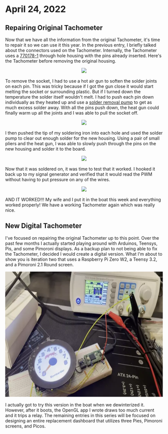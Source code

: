 # April 24, 2022

## Repairing Original Tachometer

Now that we have all the information from the original Tachometer, it's time to repair it so we can use it this year.
In the previous entry, I briefly talked about the connectors used on the Tachometer.  Internally, the Tachometer uses a
[770178-1](https://www.te.com/usa-en/product-770178-1.html?te_bu=Cor&te_type=email&te_campaign=oth_usa_cor-oth-usa-email-ecomm-fy19-hbrs-sconf-prdlink_sma-716_7&elqCampaignId=37423) 
through hole housing with the pins already inserted.  Here's the Tachometer before removing the original housing.

<p align="center">
    <img height="400" src="pre-housing-removal.png">
</p>

To remove the socket, I had to use a hot air gun to soften the solder joints on each pin.  This was tricky because if I
got the gun close it would start melting the socket or surrounding plastic.  But if I turned down the temperature the
solder itself wouldn't melt.  I had to push each pin down individually as they heated up and use a 
[solder removal pump](https://www.amazon.com/gp/product/B07BB8DGMP/ref=ppx_yo_dt_b_search_asin_title?ie=UTF8&psc=1)
to get as much excess solder away.  With all the pins push down, the heat gun could finally warm up all the joints and
I was able to pull the socket off.

<p align="center">
    <img height="400" src="housing-removed.png">
</p>

I then pushed the tip of my soldering iron into each hole and used the solder pump to clear out enough solder for the
new housing.  Using a pair of small pliers and the heat gun, I was able to slowly push through the pins on the new
housing and solder it to the board.

<p align="center">
    <img height="400" src="new-housing-soldered.png">
</p>

Now that it was soldered on, it was time to test that it worked.  I hooked it back up to my signal generator and
verified that it would read the PWM without having to put pressure on any of the wires.

<p align="center">
    <img height="400" src="fixed-tachometer.webp">
</p>

AND IT WORKED!!!  My wife and I put it in the boat this week and everything worked properly!  We have a working
Tachometer again which was really nice.

## New Digital Tachometer

I've focused on repairing the original Tachometer up to this point.  Over the past few months I actually started playing
around with Arduinos, Teensys, Pis, and some Pimoroni displays.  As a backup plan to not being able to fix the 
Tachometer, I decided I would create a digital version.  What I'm about to show you is iteration two that uses a
Raspberry Pi Zero W2, a Teensy 3.2, and a Pimoroni 2.1 Round screen.

<p align="center">
    <img height="400" src="digital-tach-teaser.webp">
</p>

I actually got to try this version in the boat when we dewinterized it.  However, after it boots, the OpenGL app I wrote
draws too much current and it trips a relay.  The remaining entries in this series will be focused on designing an
entire replacement dashboard that utilizes three Pies, Pimoroni screens, and Picos.